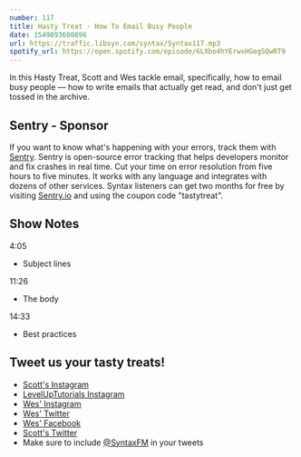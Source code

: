 ```yaml
---
number: 117
title: Hasty Treat - How To Email Busy People
date: 1549893600896
url: https://traffic.libsyn.com/syntax/Syntax117.mp3
spotify_url: https://open.spotify.com/episode/6LXbo4hYErwxHGegSQwRT9
---
```


In this Hasty Treat, Scott and Wes tackle email, specifically, how to email busy people — how to write emails that actually get read, and don't just get tossed in the archive.

## Sentry - Sponsor

If you want to know what's happening with your errors, track them with [Sentry](https://sentry.io/). Sentry is open-source error tracking that helps developers monitor and fix crashes in real time. Cut your time on error resolution from five hours to five minutes. It works with any language and integrates with dozens of other services. Syntax listeners can get two months for free by visiting [Sentry.io](https://sentry.io/) and using the coupon code "tastytreat".

## Show Notes

4:05

* Subject lines

11:26

* The body

14:33

* Best practices

## Tweet us your tasty treats!
* [Scott's Instagram](https://www.instagram.com/stolinski/)
* [LevelUpTutorials Instagram](https://www.instagram.com/LevelUpTutorials/)
* [Wes' Instagram](https://www.instagram.com/wesbos/)
* [Wes' Twitter](https://twitter.com/wesbos)
* [Wes' Facebook](https://www.facebook.com/wesbos.developer)
* [Scott's Twitter](https://twitter.com/stolinski)
* Make sure to include [@SyntaxFM](https://twitter.com/SyntaxFM) in your tweets